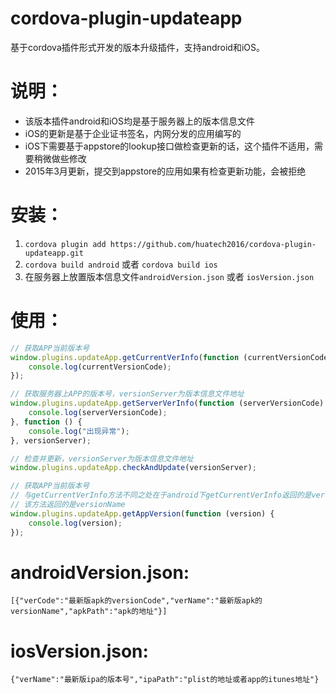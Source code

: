 cordova-plugin-updateapp
=========

基于cordova插件形式开发的版本升级插件，支持android和iOS。

说明：
========
+ 该版本插件android和iOS均是基于服务器上的版本信息文件
+ iOS的更新是基于企业证书签名，内网分发的应用编写的
+ iOS下需要基于appstore的lookup接口做检查更新的话，这个插件不适用，需要稍微做些修改
+ 2015年3月更新，提交到appstore的应用如果有检查更新功能，会被拒绝

安装：
========
1. `cordova plugin add https://github.com/huatech2016/cordova-plugin-updateapp.git`
2. `cordova build android` 或者 `cordova build ios`
3. 在服务器上放置版本信息文件`androidVersion.json` 或者 `iosVersion.json`

使用：
========
```javascript
// 获取APP当前版本号
window.plugins.updateApp.getCurrentVerInfo(function (currentVersionCode) {
    console.log(currentVersionCode);
});

// 获取服务器上APP的版本号，versionServer为版本信息文件地址
window.plugins.updateApp.getServerVerInfo(function (serverVersionCode) {
    console.log(serverVersionCode);
}, function () {
    console.log("出现异常");
}, versionServer);

// 检查并更新，versionServer为版本信息文件地址
window.plugins.updateApp.checkAndUpdate(versionServer);

// 获取APP当前版本号
// 与getCurrentVerInfo方法不同之处在于android下getCurrentVerInfo返回的是versionCode
// 该方法返回的是versionName
window.plugins.updateApp.getAppVersion(function (version) {
    console.log(version);
});
```

androidVersion.json:
=========
`[{"verCode":"最新版apk的versionCode","verName":"最新版apk的versionName","apkPath":"apk的地址"}]`

iosVersion.json:
=========
`{"verName":"最新版ipa的版本号","ipaPath":"plist的地址或者app的itunes地址"}`
